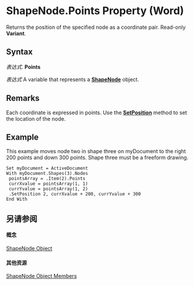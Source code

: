 
# ShapeNode.Points Property (Word)

Returns the position of the specified node as a coordinate pair. Read-only  **Variant**.


## Syntax

 _表达式_. **Points**

 _表达式_ A variable that represents a **[ShapeNode](d5afb71a-a218-57f3-87f0-171094ba6610.md)** object.


## Remarks

Each coordinate is expressed in points. Use the  **[SetPosition](0675ff22-1717-5fc6-2c07-c7ac53196c88.md)** method to set the location of the node.


## Example

This example moves node two in shape three on myDocument to the right 200 points and down 300 points. Shape three must be a freeform drawing.


```
Set myDocument = ActiveDocument 
With myDocument.Shapes(3).Nodes 
 pointsArray = .Item(2).Points 
 currXvalue = pointsArray(1, 1) 
 currYvalue = pointsArray(1, 2) 
 .SetPosition 2, currXvalue + 200, currYvalue + 300 
End With
```


## 另请参阅


#### 概念


[ShapeNode Object](d5afb71a-a218-57f3-87f0-171094ba6610.md)
#### 其他资源


[ShapeNode Object Members](http://msdn.microsoft.com/library/55803c23-5f6e-aa8c-6e9f-6d350ec71f5e%28Office.15%29.aspx)